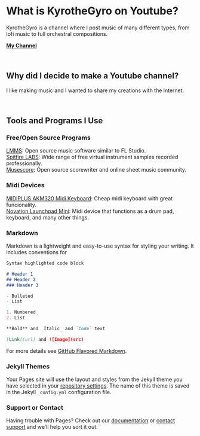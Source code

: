 # What is KyrotheGyro on Youtube?

KyrotheGyro is a channel where I post music of many different types, from lofi music to full orchestral compositions.

[**My Channel**](https://www.youtube.com/channel/UCaYCVyiqWzOggBd5s6eRptQ)

<br>

## Why did I decide to make a Youtube channel?

I like making music and I wanted to share my creations with the internet.

<br>

## Tools and Programs I Use

### Free/Open Source Programs <br>
[LMMS](lmms.io): Open source music software similar to FL Studio. <br>
[Spitfire LABS](labs.spitfireaudio.com): Wide range of free virtual instrument samples recorded professionally. <br>
[Musescore](musescore.com): Open source scorewriter and online sheet music community. <br>
### Midi Devices 
[MIDIPLUS AKM320 Midi Keyboard](http://www.midiplus.com/html/akm320.html): Cheap midi keyboard with great funcionality. <br>
[Novation Launchpad Mini](https://novationmusic.com/en/launch/launchpad-mini): Midi device that functions as a drum pad, keyboard, and many other things.


### Markdown

Markdown is a lightweight and easy-to-use syntax for styling your writing. It includes conventions for

```markdown
Syntax highlighted code block

# Header 1
## Header 2
### Header 3

- Bulleted
- List

1. Numbered
2. List

**Bold** and _Italic_ and `Code` text

[Link](url) and ![Image](src)
```


For more details see [GitHub Flavored Markdown](https://guides.github.com/features/mastering-markdown/).

### Jekyll Themes

Your Pages site will use the layout and styles from the Jekyll theme you have selected in your [repository settings](https://github.com/KyrotheGyro/kyrothegyroYT/settings). The name of this theme is saved in the Jekyll `_config.yml` configuration file.

### Support or Contact

Having trouble with Pages? Check out our [documentation](https://docs.github.com/categories/github-pages-basics/) or [contact support](https://github.com/contact) and we’ll help you sort it out.
`
